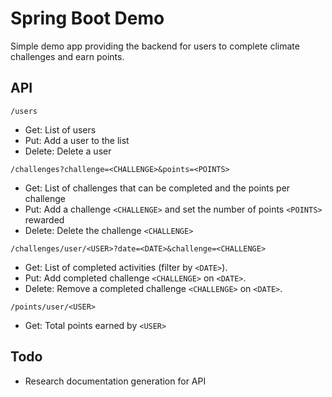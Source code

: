 # Spring Boot Demo

Simple demo app providing the backend for users to complete climate challenges
and earn points.

## API
`/users`
* Get: List of users
* Put: Add a user to the list
* Delete: Delete a user

`/challenges?challenge=<CHALLENGE>&points=<POINTS>`
* Get: List of challenges that can be completed and the points per challenge
* Put: Add a challenge `<CHALLENGE>` and set the number of points `<POINTS>` rewarded
* Delete: Delete the challenge `<CHALLENGE>`

`/challenges/user/<USER>?date=<DATE>&challenge=<CHALLENGE>`
* Get: List of completed activities (filter by `<DATE>`).
* Put: Add completed challenge `<CHALLENGE>` on `<DATE>`.
* Delete: Remove a completed challenge `<CHALLENGE>` on `<DATE>`.

`/points/user/<USER>`
* Get: Total points earned by `<USER>`

## Todo
* Research documentation generation for API